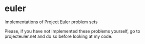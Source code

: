 # euler
Implementations of Project Euler problem sets

Please, if you have not implemented these problems yourself, go to projecteuler.net and do so before looking at my code. 
